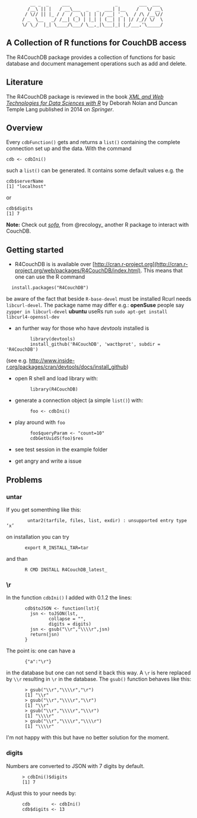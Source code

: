 ```
         __ _  _     ___                 _        ___  ___ 
        /__\ || |   / __\___  _   _  ___| |__    /   \/ __\
       / \// || |_ / /  / _ \| | | |/ __| '_ \  / /\ /__\//
      / _  \__   _/ /__| (_) | |_| | (__| | | |/ /_// \/  \
      \/ \_/  |_| \____/\___/ \__,_|\___|_| |_/___,'\_____/
```

## A Collection of R functions for CouchDB access

The R4CouchDB package provides a collection of functions for
basic database and document management operations such as add and
delete.

## Literature

The R4CouchDB package is reviewed in the book 
[_XML and Web Technologies for Data Sciences with R_](http://www.springer.com/statistics/computational+statistics/book/978-1-4614-7899-7) 
by Deborah Nolan and Duncan Temple Lang published in 2014 on _Springer_.

## Overview

Every ```cdbFunction()``` gets and returns a ```list()``` containing the
complete connection set up and the data.
With the command 

```
cdb <- cdbIni()
``` 

such a ```list()``` can be generated. It contains some default values e.g.
the 
```
cdb$serverName
[1] "localhost"
```
or
```
cdb$digits
[1] 7
```

**Note:** Check out [*sofa*](https://github.com/SChamberlain/sofa), from
@recology_  another R package to interact with CouchDB.


## Getting started


* R4CouchDB is is available over
  [http://cran.r-project.org](http://cran.r-project.org/web/packages/R4CouchDB/index.html). This
  means that one can use the R command

```
  install.packages("R4CouchDB")
```

 be aware of the fact that beside ```R-base-devel``` must be installed Rcurl needs ```libcurl-devel```.
 The package name may differ e.g.: **openSuse** people say ```zypper in libcurl-devel```
 **ubuntu** useRs run ```sudo apt-get install libcurl4-openssl-dev ```

* an further way for those who have _devtools_ installed is
```
         library(devtools)
         install_github('R4CouchDB', 'wactbprot', subdir = 'R4CouchDB')
```
  (see e.g. http://www.inside-r.org/packages/cran/devtools/docs/install_github)

* open R shell and load library with:
```
         library(R4CouchDB)
```
* generate a connection object (a simple ```list()```) with:
```
         foo <- cdbIni()
```
* play around with ```foo```
```
         foo$queryParam <- "count=10"
         cdbGetUuidS(foo)$res
```
* see test session in the example folder

* get angry and write a issue

## Problems

### untar

If you get somenthing like this:
```
        untar2(tarfile, files, list, exdir) : unsupported entry type ‘x’
```
on installation you can try
```
       export R_INSTALL_TAR=tar
```
and than
```
       R CMD INSTALL R4CouchDB_latest_
```
### \r

In the function ```cdbIni()``` I added with 0.1.2 the lines:
```
       cdb$toJSON <- function(lst){
         jsn <- toJSON(lst,
			    collapse = "",
				digits = digits)
         jsn <- gsub("\\r","\\\\r",jsn)
         return(jsn)
       }
```
The point is: one can have a
```
       {"a":"\r"}
```
in the database but one can not send it back
this way. A ```\r``` is here replaced by ```\\r```
resulting in ```\r``` in the database.
The ```gsub()``` function behaves like this:

```
       > gsub("\\r","\\\\r","\r")
       [1] "\\r"
       > gsub("\\r","\\\\r","\\r")
       [1] "\\r"
       > gsub("\\r","\\\\r","\\\r")
       [1] "\\\\r"
       > gsub("\\r","\\\\r","\\\\r")
       [1] "\\\\r"
```
I'm not happy with this but have no better solution for the moment.


### digits

Numbers are converted to JSON with 7 digits by default.

```
      > cdbIni()$digits
      [1] 7
```

Adjust this to your needs by:

```
      cdb        <- cdbIni()
      cdb$digits <- 13
```